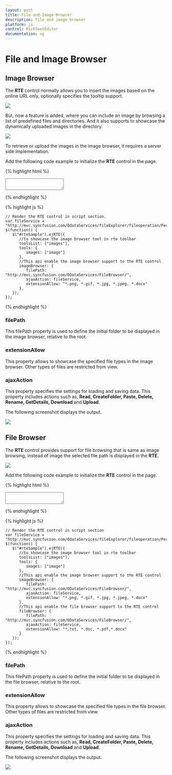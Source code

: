 ```yaml
---
layout: post
title: File-and-Image-Browser
description: file and image browser
platform: js
control: RichTextEditor
documentation: ug
---
```


# File and Image Browser

## Image Browser

The **RTE** control normally allows you to insert the images based on the online URL only, optionally specifies the tooltip support. 

![](File-and-Image-Browser_images/File-and-Image-Browser_img1.png)

But, now a feature is added, where you can include an image by browsing a list of predefined files and directories. And it also supports to showcase the dynamically uploaded images in the directory. 

![](File-and-Image-Browser_images/File-and-Image-Browser_img2.png)

To retrieve or upload the images in the image browser, it requires a server side implementation.

Add the following code example to initialize the **RTE** control in the page.

{% highlight html %}


<div class="rte">
    <textarea id="rteSample"></textarea>
</div>

{% endhighlight %}

{% highlight js %}


    // Render the RTE control in script section.
    var fileService = "http://mvc.syncfusion.com/OdataServices/fileExplorer/fileoperation/PerformAction";
    $(function() {
       $("#rteSample").ejRTE({
          //to showcase the image browser tool in rte toolbar
          toolsList: ["images"],
          tools: {
             images: ["image"]
          },
          //This api enable the image browser support to the RTE control
          imageBrowser: {
             filePath: "http://mvc.syncfusion.com/ODataServices/FileBrowser/",
             ajaxAction: fileService,
             extensionAllow: "*.png, *.gif, *.jpg, *.jpeg, *.docx"
          },
       });
    });

{% endhighlight %}


### filePath

This filePath property is used to define the initial folder to be displayed in the image browser, relative to the root. 

### extensionAllow

This property allows to showcase the specified file types in the image browser. Other types of files are restricted from view.

### ajaxAction

This property specifies the settings for loading and saving data. This property includes actions such as, **Read, CreateFolder, Paste, Delete, Rename, GetDetails, Download** and **Upload**.

The following screenshot displays the output.

![](File-and-Image-Browser_images/File-and-Image-Browser_img3.png)

## File Browser

The **RTE** control provides support for file browsing that is same as image browsing, instead of image the selected file path is displayed in the **RTE**.

![](File-and-Image-Browser_images/File-and-Image-Browser_img4.png)

Add the following code example to initialize the **RTE** control in the page.

{% highlight html %}

<div class="rte">
    <textarea id=" rteSample"></textarea>
</div>

{% endhighlight %}

{% highlight js %}

    // Render the RTE control in script section
    var fileService = "http://mvc.syncfusion.com/OdataServices/fileExplorer/fileoperation/PerformAction";
    $(function() {
       $("#rteSample").ejRTE({
          //to showcase the image browser tool in rte toolbar
          toolsList: ["images"],
          tools: {
             images: ["image"]
          },
          //This api enable the image browser support to the RTE control
          imageBrowser: {
             filePath: "http://mvc.syncfusion.com/ODataServices/FileBrowser/",
             ajaxAction: fileService,
             extensionAllow: "*.png, *.gif, *.jpg, *.jpeg, *.docx"
          },
          //This api enable the file browser support to the RTE control
          fileBrowser: {
             filePath: "http://mvc.syncfusion.com/ODataServices/FileBrowser/",
             ajaxAction: fileService,
             extensionAllow: "*.txt, *.doc, *.pdf,*.docx"
          }
       });
    });

{% endhighlight %}


### filePath

This filePath property is used to define the initial folder to be displayed in the file browser, relative to the root. 

### extensionAllow

This property allows to showcase the specified file types in the file browser. Other types of files are restricted from view.

### ajaxAction

This property specifies the settings for loading and saving data. This property includes actions such as, **Read, CreateFolder, Paste, Delete, Rename, GetDetails, Download** and **Upload**.

The following screenshot displays the output.

![](File-and-Image-Browser_images/File-and-Image-Browser_img5.png)

